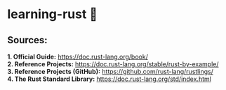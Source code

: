 # learning-rust 🦀

## Sources:  

**1. Official Guide:** https://doc.rust-lang.org/book/  
**2. Reference Projects:** https://doc.rust-lang.org/stable/rust-by-example/  
**3. Reference Projects (GitHub):** https://github.com/rust-lang/rustlings/  
**4. The Rust Standard Library:** https://doc.rust-lang.org/std/index.html  
